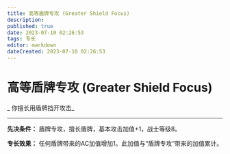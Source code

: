 ```yaml
---
title: 高等盾牌专攻 (Greater Shield Focus)
description: 
published: true
date: 2023-07-10 02:26:53
tags: 专长
editor: markdown
dateCreated: 2023-07-10 02:26:53
---
```


# 高等盾牌专攻 (Greater Shield Focus)

_ 你擅长用盾牌挡开攻击_

* * *

**先决条件：** 盾牌专攻，擅长盾牌，基本攻击加值+1，战士等级8。

**专长效果：** 任何盾牌带来的AC加值增加1。此加值与“盾牌专攻”带来的加值累计。

